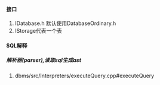 #### 接口
1. IDatabase.h
默认使用DatabaseOrdinary.h
2. IStorage代表一个表



#### SQL解释

##### 解析器(parser),读取sql生成ast



1. dbms/src/Interpreters/executeQuery.cpp#executeQuery
